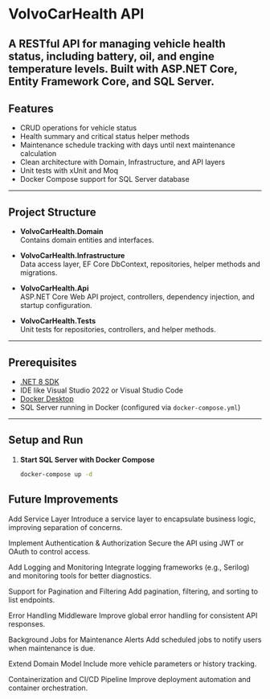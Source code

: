 # VolvoCarHealth API

A RESTful API for managing vehicle health status, including battery, oil, and engine temperature levels. Built with ASP.NET Core, Entity Framework Core, and SQL Server.
---

## Features

- CRUD operations for vehicle status
- Health summary and critical status helper methods
- Maintenance schedule tracking with days until next maintenance calculation
- Clean architecture with Domain, Infrastructure, and API layers
- Unit tests with xUnit and Moq
- Docker Compose support for SQL Server database

---

## Project Structure

- **VolvoCarHealth.Domain**  
  Contains domain entities and interfaces.

- **VolvoCarHealth.Infrastructure**  
  Data access layer, EF Core DbContext, repositories, helper methods and migrations.

- **VolvoCarHealth.Api**  
  ASP.NET Core Web API project, controllers, dependency injection, and startup configuration.

- **VolvoCarHealth.Tests**  
  Unit tests for repositories, controllers, and helper methods.

---

## Prerequisites

- [.NET 8 SDK](https://dotnet.microsoft.com/en-us/download/dotnet/8.0)
- IDE like Visual Studio 2022 or Visual Studio Code
- [Docker Desktop](https://www.docker.com/products/docker-desktop)
- SQL Server running in Docker (configured via `docker-compose.yml`)

---

## Setup and Run

1. **Start SQL Server with Docker Compose**

   ```bash
   docker-compose up -d


## Future Improvements

Add Service Layer
Introduce a service layer to encapsulate business logic, improving separation of concerns.

Implement Authentication & Authorization
Secure the API using JWT or OAuth to control access.

Add Logging and Monitoring
Integrate logging frameworks (e.g., Serilog) and monitoring tools for better diagnostics.

Support for Pagination and Filtering
Add pagination, filtering, and sorting to list endpoints.

Error Handling Middleware
Improve global error handling for consistent API responses.

Background Jobs for Maintenance Alerts
Add scheduled jobs to notify users when maintenance is due.

Extend Domain Model
Include more vehicle parameters or history tracking.

Containerization and CI/CD Pipeline
Improve deployment automation and container orchestration.
